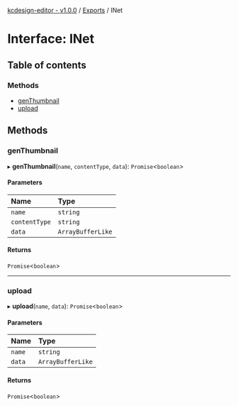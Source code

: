 [kcdesign-editor - v1.0.0](../README.md) / [Exports](../modules.md) / INet

# Interface: INet

## Table of contents

### Methods

- [genThumbnail](INet.md#genthumbnail)
- [upload](INet.md#upload)

## Methods

### genThumbnail

▸ **genThumbnail**(`name`, `contentType`, `data`): `Promise`\<`boolean`\>

#### Parameters

| Name | Type |
| :------ | :------ |
| `name` | `string` |
| `contentType` | `string` |
| `data` | `ArrayBufferLike` |

#### Returns

`Promise`\<`boolean`\>

___

### upload

▸ **upload**(`name`, `data`): `Promise`\<`boolean`\>

#### Parameters

| Name | Type |
| :------ | :------ |
| `name` | `string` |
| `data` | `ArrayBufferLike` |

#### Returns

`Promise`\<`boolean`\>
